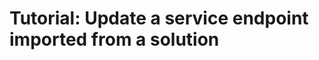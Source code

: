 # Tutorial: Update a service endpoint imported from a solution

<!-- https://docs.microsoft.com/en-us/dynamics365/customer-engagement/developer/walkthrough-update-service-endpoint-imported-solution -->